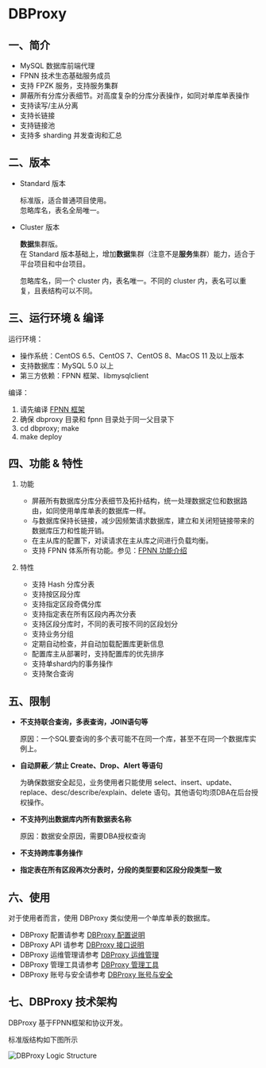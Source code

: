 # DBProxy

## 一、简介

+ MySQL 数据库前端代理
+ FPNN 技术生态基础服务成员
+ 支持 FPZK 服务，支持服务集群
+ 屏蔽所有分库分表细节。对高度复杂的分库分表操作，如同对单库单表操作
+ 支持读写/主从分离
+ 支持长链接
+ 支持链接池
+ 支持多 sharding 并发查询和汇总


## 二、版本

+ Standard 版本

	标准版，适合普通项目使用。  
	忽略库名，表名全局唯一。


+ Cluster 版本

	**数据**集群版。  
	在 Standard 版本基础上，增加**数据**集群（注意不是**服务**集群）能力，适合于平台项目和中台项目。

	忽略库名，同一个 cluster 内，表名唯一。不同的 cluster 内，表名可以重复，且表结构可以不同。


## 三、运行环境 & 编译

运行环境：

+ 操作系统：CentOS 6.5、CentOS 7、CentOS 8、MacOS 11 及以上版本
+ 支持数据库：MySQL 5.0 以上
+ 第三方依赖：FPNN 框架、libmysqlclient

编译：

1. 请先编译 [FPNN 框架](https://github.com/highras/fpnn)
1. 确保 dbproxy 目录和 fpnn 目录处于同一父目录下
1. cd dbproxy; make
1. make deploy


## 四、功能 & 特性

1. 功能

	+ 屏蔽所有数据库分库分表细节及拓扑结构，统一处理数据定位和数据路由，如同使用单库单表的数据库一样。
	+ 与数据库保持长链接，减少因频繁请求数据库，建立和关闭短链接带来的数据库压力和性能开销。
	+ 在主从库的配置下，对读请求在主从库之间进行负载均衡。
	+ 支持 FPNN 体系所有功能。参见：[FPNN 功能介绍](https://github.com/highras/fpnn/blob/master/doc/zh-cn/fpnn-introduction.md)

1. 特性

	+ 支持 Hash 分库分表
	+ 支持按区段分库
	+ 支持指定区段奇偶分库
	+ 支持指定表在所有区段内再次分表
	+ 支持区段分库时，不同的表可按不同的区段划分
	+ 支持业务分组
	+ 定期自动检查，并自动加载配置库更新信息
	+ 配置库主从部署时，支持配置库的优先排序
	+ 支持单shard内的事务操作
	+ 支持聚合查询

## 五、限制

+ **不支持联合查询，多表查询，JOIN语句等**

	原因：一个SQL要查询的多个表可能不在同一个库，甚至不在同一个数据库实例上。

+ **自动屏蔽／禁止 Create、Drop、Alert 等语句**

	为确保数据安全起见，业务使用者只能使用 select、insert、update、replace、desc/describe/explain、delete 语句。其他语句均须DBA在后台授权操作。

+ **不支持列出数据库内所有数据表名称**

	原因：数据安全原因，需要DBA授权查询

+ **不支持跨库事务操作**
+ **指定表在所有区段再次分表时，分段的类型要和区段分段类型一致**


## 六、使用

对于使用者而言，使用 DBProxy 类似使用一个单库单表的数据库。

+ DBProxy 配置请参考 [DBProxy 配置说明](doc/zh-cn/DBProxy-Configurations.md)
+ DBProxy API 请参考 [DBProxy 接口说明](doc/zh-cn/DBProxy-API.md)
+ DBProxy 运维管理请参考 [DBProxy 运维管理](doc/zh-cn/DBProxy-Operations.md)
+ DBProxy 管理工具请参考 [DBProxy 管理工具](doc/zh-cn/DBProxy-Tools.md)
+ DBProxy 账号与安全请参考 [DBProxy 账号与安全](doc/zh-cn/DBProxy-Accounts-Security.md)


## 七、DBProxy 技术架构

DBProxy 基于FPNN框架和协议开发。

标准版结构如下图所示

![DBProxy Logic Structure](doc/architecture.png)